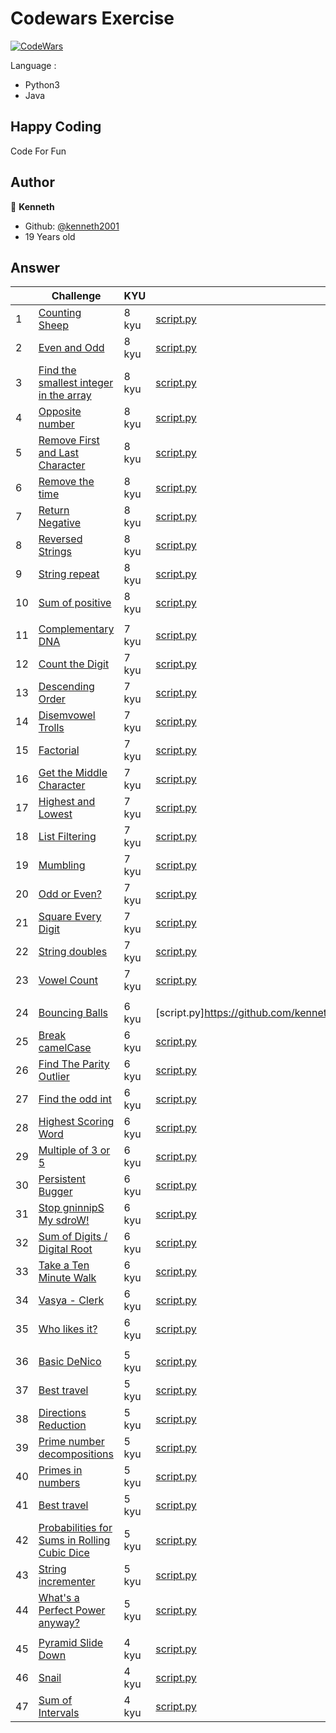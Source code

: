 # Codewars Exercise
[![CodeWars](https://www.codewars.com/users/kenneth2001/badges/large)](https://www.codewars.com/users/kenneth2001/)

Language : 
- Python3
- Java

## Happy Coding
Code For Fun
## Author
👤 **Kenneth**
- Github: [@kenneth2001](https://github.com/kenneth2001)
- 19 Years old
## Answer
|  | Challenge | KYU | Solution |
| --- | --- | --- | --- |
| 1 | [Counting Sheep](https://www.codewars.com/kata/54edbc7200b811e956000556/train/python) | 8 kyu | [script.py](https://github.com/kenneth2001/codewars_exercise/blob/master/Python/8%20kyu/Counting%20Sheep/script.py) |
| 2 | [Even and Odd](https://www.codewars.com/kata/53da3dbb4a5168369a0000fe/train/python) | 8 kyu | [script.py](https://github.com/kenneth2001/codewars_exercise/blob/master/Python/8%20kyu/Even%20and%20Odd/script.py) | 
| 3 | [Find the smallest integer in the array](https://www.codewars.com/kata/55a2d7ebe362935a210000b2/train/python) | 8 kyu | [script.py](https://github.com/kenneth2001/codewars_exercise/blob/master/Python/8%20kyu/Find%20the%20smallest%20integer%20in%20the%20array/script.py) |
| 4 | [Opposite number](https://www.codewars.com/kata/56dec885c54a926dcd001095/train/python) | 8 kyu | [script.py](https://github.com/kenneth2001/codewars_exercise/blob/master/Python/8%20kyu/Opposite%20number/script.py) |
| 5 | [Remove First and Last Character](https://www.codewars.com/kata/56bc28ad5bdaeb48760009b0/train/python) | 8 kyu | [script.py](https://github.com/kenneth2001/codewars_exercise/blob/master/Python/8%20kyu/Remove%20First%20and%20Last%20Character/script.py) |
| 6 | [Remove the time](https://www.codewars.com/kata/56b0ff16d4aa33e5bb00008e/train/python) | 8 kyu | [script.py](https://github.com/kenneth2001/codewars_exercise/blob/master/Python/8%20kyu/Remove%20the%20time/script.py) |
| 7 | [Return Negative](https://www.codewars.com/kata/55685cd7ad70877c23000102/train/python) | 8 kyu | [script.py](https://github.com/kenneth2001/codewars_exercise/blob/master/Python/8%20kyu/Return%20Negative/script.py) |
| 8 | [Reversed Strings](https://www.codewars.com/kata/5168bb5dfe9a00b126000018/train/python) | 8 kyu | [script.py](https://github.com/kenneth2001/codewars_exercise/blob/master/Python/8%20kyu/Reversed%20Strings/script.py) |
| 9 | [String repeat](https://www.codewars.com/kata/57a0e5c372292dd76d000d7e/train/python) | 8 kyu | [script.py](https://github.com/kenneth2001/codewars_exercise/blob/master/Python/8%20kyu/String%20repeat/script.py) |
| 10 | [Sum of positive](https://www.codewars.com/kata/5715eaedb436cf5606000381/train/python) | 8 kyu | [script.py](https://github.com/kenneth2001/codewars_exercise/blob/master/Python/8%20kyu/Sum%20of%20positive/script.py) |
||||
| 11 | [Complementary DNA](https://www.codewars.com/kata/554e4a2f232cdd87d9000038/train/python) | 7 kyu | [script.py](https://github.com/kenneth2001/codewars_exercise/blob/master/Python/7%20kyu/Complementary%20DNA/script.py) |
| 12 | [Count the Digit](https://www.codewars.com/kata/566fc12495810954b1000030/train/python) | 7 kyu | [script.py](https://github.com/kenneth2001/codewars_exercise/blob/master/Python/7%20kyu/Count%20the%20Digit/script.py) |
| 13 | [Descending Order](https://www.codewars.com/kata/5467e4d82edf8bbf40000155/train/python) | 7 kyu | [script.py](https://github.com/kenneth2001/codewars_exercise/blob/master/Python/7%20kyu/Descending%20Order/script.py) |
| 14 | [Disemvowel Trolls](https://www.codewars.com/kata/52fba66badcd10859f00097e/train/python) | 7 kyu | [script.py](https://github.com/kenneth2001/codewars_exercise/blob/master/Python/7%20kyu/Disemvowel%20Trolls/script.py) |
| 15 | [Factorial](https://www.codewars.com/kata/54ff0d1f355cfd20e60001fc/train/python) | 7 kyu | [script.py](https://github.com/kenneth2001/codewars_exercise/blob/master/Python/7%20kyu/Factorial/script.py) |
| 16 | [Get the Middle Character](https://www.codewars.com/kata/566fc12495810954b1000030/train/python) | 7 kyu | [script.py](https://github.com/kenneth2001/codewars_exercise/blob/master/Python/7%20kyu/Get%20the%20Middle%20Character/script.py) |
| 17 | [Highest and Lowest](https://www.codewars.com/kata/554b4ac871d6813a03000035/train/python) | 7 kyu | [script.py](https://github.com/kenneth2001/codewars_exercise/blob/master/Python/7%20kyu/Highest%20and%20Lowest/script.py) |
| 18 | [List Filtering](https://www.codewars.com/kata/53dbd5315a3c69eed20002dd/train/python) | 7 kyu | [script.py](https://github.com/kenneth2001/codewars_exercise/blob/master/Python/7%20kyu/List%20Filtering/script.py) |
| 19 | [Mumbling](https://www.codewars.com/kata/5667e8f4e3f572a8f2000039/train/python) | 7 kyu | [script.py](https://github.com/kenneth2001/codewars_exercise/blob/master/Python/7%20kyu/Mumbling/script.py) |
| 20 | [Odd or Even?](https://www.codewars.com/kata/5949481f86420f59480000e7/train/python) | 7 kyu | [script.py](https://github.com/kenneth2001/codewars_exercise/blob/master/Python/7%20kyu/Odd%20or%20Even_/script.py) |
| 21 | [Square Every Digit](https://www.codewars.com/kata/546e2562b03326a88e000020/train/python) | 7 kyu | [script.py](https://github.com/kenneth2001/codewars_exercise/blob/master/Python/7%20kyu/Square%20Every%20Digit/script.py) |
| 22 | [String doubles](https://www.codewars.com/kata/5a145ab08ba9148dd6000094/train/python) | 7 kyu | [script.py](https://github.com/kenneth2001/codewars_exercise/blob/master/Python/7%20kyu/String%20doubles/script.py) |
| 23 | [Vowel Count](https://www.codewars.com/kata/54ff3102c1bad923760001f3/train/python) | 7 kyu | [script.py](https://github.com/kenneth2001/codewars_exercise/blob/master/Python/7%20kyu/Vowel%20Count/script.py) |
||||
| 24 | [Bouncing Balls](https://www.codewars.com/kata/5544c7a5cb454edb3c000047/train/python) | 6 kyu | [script.py]https://github.com/kenneth2001/codewars_exercise/blob/master/Python/6%20kyu/Bouncing%20Balls/script.py |
| 25 | [Break camelCase](https://www.codewars.com/kata/5208f99aee097e6552000148/train/python) | 6 kyu | [script.py](https://github.com/kenneth2001/codewars_exercise/blob/master/Python/6%20kyu/Break%20camelCase/script.py) |
| 26 | [Find The Parity Outlier](https://www.codewars.com/kata/5526fc09a1bbd946250002dc/train/python) | 6 kyu | [script.py](https://github.com/kenneth2001/codewars_exercise/blob/master/Python/6%20kyu/Find%20The%20Parity%20Outlier/script.py) |
| 27 | [Find the odd int](https://www.codewars.com/kata/54da5a58ea159efa38000836/train/python) | 6 kyu | [script.py](https://github.com/kenneth2001/codewars_exercise/blob/master/Python/6%20kyu/Find%20the%20odd%20int/script.py) |
| 28 | [Highest Scoring Word](https://www.codewars.com/kata/57eb8fcdf670e99d9b000272/train/python) | 6 kyu | [script.py](https://github.com/kenneth2001/codewars_exercise/blob/master/Python/6%20kyu/Highest%20Scoring%20Word/script.py) |
| 29 | [Multiple of 3 or 5](https://www.codewars.com/kata/514b92a657cdc65150000006/train/python) | 6 kyu | [script.py](https://github.com/kenneth2001/codewars_exercise/blob/master/Python/6%20kyu/Multiples%20of%203%20or%205/script.py) |
| 30 | [Persistent Bugger](https://www.codewars.com/kata/55bf01e5a717a0d57e0000ec/train/python) | 6 kyu | [script.py](https://github.com/kenneth2001/codewars_exercise/blob/master/Python/6%20kyu/Persistent%20Bugger/script.py) |
| 31 | [Stop gninnipS My sdroW!](https://www.codewars.com/kata/5264d2b162488dc400000001/train/python) | 6 kyu | [script.py](https://github.com/kenneth2001/codewars_exercise/blob/master/Python/6%20kyu/Stop%20gninnipS%20My%20sdroW!/script.py) |
| 32 | [Sum of Digits / Digital Root](https://www.codewars.com/kata/541c8630095125aba6000c00/train/python) | 6 kyu | [script.py](https://github.com/kenneth2001/codewars_exercise/blob/master/Python/6%20kyu/Sum%20of%20Digits%20(Digital%20Root)/script.py) |
| 33 | [Take a Ten Minute Walk](https://www.codewars.com/kata/54da539698b8a2ad76000228/train/python) | 6 kyu | [script.py](https://github.com/kenneth2001/codewars_exercise/blob/master/Python/6%20kyu/Take%20a%20Ten%20Minute%20Walk/script.py) |
| 34 | [Vasya - Clerk](https://www.codewars.com/kata/555615a77ebc7c2c8a0000b8/train/python) | 6 kyu | [script.py](https://github.com/kenneth2001/codewars_exercise/blob/master/Python/6%20kyu/Vasya%20-%20Clerk/script.py) |
| 35 | [Who likes it?](https://www.codewars.com/kata/5266876b8f4bf2da9b000362/train/python) | 6 kyu | [script.py](https://github.com/kenneth2001/codewars_exercise/blob/master/Python/6%20kyu/Who%20likes%20it/script.py) |
||||
| 36 | [Basic DeNico](https://www.codewars.com/kata/596f610441372ee0de00006e/train/python) | 5 kyu | [script.py](https://github.com/kenneth2001/codewars_exercise/blob/master/Python/5%20kyu/Basic%20DeNico/script.py) |
| 37 | [Best travel](https://www.codewars.com/kata/55e7280b40e1c4a06d0000aa/train/python) | 5 kyu | [script.py](https://github.com/kenneth2001/codewars_exercise/blob/master/Python/5%20kyu/Best%20travel/script.py) |
| 38 | [Directions Reduction](https://www.codewars.com/kata/550f22f4d758534c1100025a/train/python) | 5 kyu | [script.py](https://github.com/kenneth2001/codewars_exercise/blob/master/Python/5%20kyu/Directions%20Reduction/script.py) |
| 39 | [Prime number decompositions](https://www.codewars.com/kata/53c93982689f84e321000d62/train/python) | 5 kyu | [script.py](https://github.com/kenneth2001/codewars_exercise/blob/master/Python/5%20kyu/Prime%20number%20decompositions/script.py) |
| 40 | [Primes in numbers](https://www.codewars.com/kata/54d512e62a5e54c96200019e/train/python) | 5 kyu | [script.py](https://github.com/kenneth2001/codewars_exercise/blob/master/Python/5%20kyu/Primes%20in%20numbers/script.py) |
| 41 | [Best travel](https://www.codewars.com/kata/56f78a42f749ba513b00037f/train/python) | 5 kyu | [script.py](https://github.com/kenneth2001/codewars_exercise/blob/master/Python/5%20kyu/Probabilities%20for%20Sums%20in%20Rolling%20Cubic%20Dice/script.py) |
| 42 | [Probabilities for Sums in Rolling Cubic Dice](https://www.codewars.com/kata/56f78a42f749ba513b00037f/train/python) | 5 kyu | [script.py](https://github.com/kenneth2001/codewars_exercise/blob/master/Python/5%20kyu/Probabilities%20for%20Sums%20in%20Rolling%20Cubic%20Dice/script.py) |
| 43 | [String incrementer](https://www.codewars.com/kata/54a91a4883a7de5d7800009c/train/python) | 5 kyu | [script.py](https://github.com/kenneth2001/codewars_exercise/blob/master/Python/5%20kyu/String%20incrementer/script.py) |
| 44 | [What's a Perfect Power anyway?](https://www.codewars.com/kata/54d4c8b08776e4ad92000835/train/python) | 5 kyu | [script.py](https://github.com/kenneth2001/codewars_exercise/blob/master/Python/5%20kyu/What's%20a%20Perfect%20Power%20anyway_/script.py) |
||||
| 45 | [Pyramid Slide Down](https://www.codewars.com/kata/551f23362ff852e2ab000037/train/python) | 4 kyu | [script.py](https://github.com/kenneth2001/codewars_exercise/blob/master/Python/4%20kyu/Pyramid%20Slide%20Down/script.py) |
| 46 | [Snail](https://www.codewars.com/kata/521c2db8ddc89b9b7a0000c1/train/python) | 4 kyu | [script.py](https://github.com/kenneth2001/codewars_exercise/blob/master/Python/4%20kyu/Snail/script.py) |
| 47 | [Sum of Intervals](https://www.codewars.com/kata/52b7ed099cdc285c300001cd/train/python) | 4 kyu | [script.py](https://github.com/kenneth2001/codewars_exercise/blob/master/Python/4%20kyu/Sum%20of%20Intervals/script.py) |

